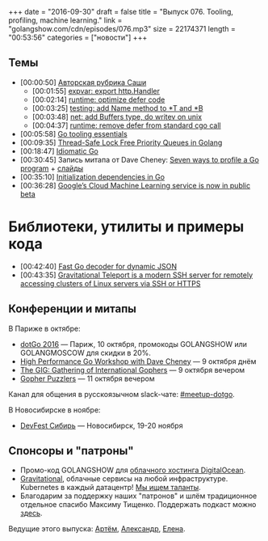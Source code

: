 +++
date = "2016-09-30"
draft = false
title = "Выпуск 076. Tooling, profiling, machine learning."
link = "golangshow.com/cdn/episodes/076.mp3"
size = 22174371
length = "00:53:56"
categories = ["новости"]
+++

## Темы

- [00:00:50] [Авторская рубрика Саши](https://github.com/LK4D4/report/blob/master/reports/golang-09-30.md)
    - [00:01:55] [expvar: export http.Handler](https://github.com/golang/go/commit/6ba5b32922c438a608a11561100a8a80abf0fd3a)
    - [00:02:14] [runtime: optimize defer code](https://github.com/golang/go/commit/f8b2314c563be4366f645536e8031a132cfdf3dd)
    - [00:03:25] [testing: add Name method to *T and *B](https://github.com/golang/go/commit/594cddd62598dcfc1fe6ee1c3e5978063f498dc1)
    - [00:03:48] [net: add Buffers type, do writev on unix](https://github.com/golang/go/commit/8e69d43b32be578cd36eebe491b6e1205dbf32a4)
    - [00:04:37] [runtime: remove defer from standard cgo call](https://github.com/golang/go/commit/441502154fa5f78e93c9c7985fbea78a02c21f4f)
- [00:05:58] [Go tooling essentials](http://golang.rakyll.org/go-tool-flags/)
- [00:09:35] [Thread-Safe Lock Free Priority Queues in Golang](http://scottlobdell.me/2016/09/thread-safe-lock-free-priority-queues-golang/)
- [00:18:47] [Idiomatic Go](https://dmitri.shuralyov.com/idiomatic-go)
- [00:30:45] Запись митапа от Dave Cheney: [Seven ways to profile a Go program](https://www.bigmarker.com/remote-meetup-go/Seven-ways-to-profile-a-Go-program) + [слайды](http://talks.godoc.org/github.com/davecheney/presentations/seven.slide#1)
- [00:35:10] [Initialization dependencies in Go](https://medium.com/golangspec/initialization-dependencies-in-go-51ae7b53f24c)
- [00:36:28] [Google’s Cloud Machine Learning service is now in public beta](https://techcrunch.com/2016/09/29/googles-cloud-machine-learning-service-is-now-in-public-beta/)

# Библиотеки, утилиты и примеры кода
- [00:42:40] [Fast Go decoder for dynamic JSON](https://github.com/a8m/djson)
- [00:43:35] [Gravitational Teleport is a modern SSH server for remotely accessing clusters of Linux servers via SSH or HTTPS](https://github.com/gravitational/teleport)

## Конференции и митапы

В Париже в октябре:

- [dotGo 2016](http://www.dotgo.eu) — Париж, 10 октября, промокоды GOLANGSHOW или GOLANGMOSCOW для скидки в 20%.
- [High Performance Go Workshop with Dave Cheney](http://www.meetup.com/Paris-Tech-Talks/events/233640683) — 9 октября днём
- [The GIG: Gathering of International Gophers](http://www.meetup.com/Golang-Paris/events/234263218) — 9 октября вечером
- [Gopher Puzzlers](http://www.meetup.com/golangio/events/234090271) — 11 октября вечером

Канал для общения в русскоязычном slack-чате: [#meetup-dotgo](https://golang-ru.slack.com/archives/meetup-dotgo).

В Новосибирске в ноябре:

- [DevFest Сибирь](https://devfest.gdg.org.ru) — Новосибирск, 19-20 ноября

## Спонсоры и "патроны"

- Промо-код GOLANGSHOW для [облачного хостинга DigitalOcean](https://www.digitalocean.com/?utm_campaign=golangshow&utm_medium=podcast&refcode=63eedb038a3e).
- [Gravitational](http://gravitational.com), облачные сервисы на любой инфраструктуре. Kubernetes в каждый датацентр! [Мы ищем таланты](https://github.com/gravitational/careers).
- Благодарим за поддержку наших "патронов" и шлём традиционное отдельное спасибо Максиму Тищенко. Поддержать подкаст можно [здесь](https://www.patreon.com/golangshow).

Ведущие этого выпуска: [Артём](https://twitter.com/miolini), [Александр](https://twitter.com/LK4D4math), [Елена](https://twitter.com/webdeva).
